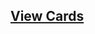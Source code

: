 ## [View Cards](<https://sims-s.github.io/mtg-card-gen/CardNamesRound2/Teferi, the Jerk/Teferi, the Jerk.html>)